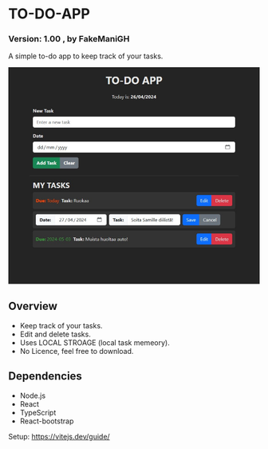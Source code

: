 # TO-DO-APP
### Version: 1.00 , by FakeManiGH

A simple to-do app to keep track of your tasks.
 
![Preview image of To-Do app](app-preview.jpg)

## Overview
- Keep track of your tasks.
- Edit and delete tasks.
- Uses LOCAL STROAGE (local task memeory).
- No Licence, feel free to download.

## Dependencies
- Node.js
- React
- TypeScript
- React-bootstrap

Setup: https://vitejs.dev/guide/


